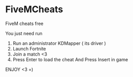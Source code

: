 # FiveMCheats
FiveM cheats free 


You just need run 
1) Run an administrator KDMapper ( its driver )
2) Launch Fortnite 
3) Join a match <3
4) Press Enter to load the cheat 
   And Press Insert in game 
   
   
  ENJOY <3  =)
